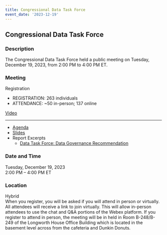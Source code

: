 ```yaml
---
title: Congressional Data Task Force  
event_date: '2023-12-19'
---
```


## Congressional Data Task Force  
  
### Description  
The Congressional Data Task Force held a public meeting on Tuesday, December 19, 2023, from 2:00 PM to 4:00 PM ET.  
  
### Meeting  
Registration
- REGISTRATION: 263 individuals
- ATTENDANCE: ~50 in-person; 137 online

[Video](https://vimeo.com/896566322/b46fbaafb0?share=copy)

----------------------------------------

- [Agenda](https://usgpo.github.io/innovation/resources/CDTF20231219/Agenda-12-19-2023.pdf)
- [Slides](https://usgpo.github.io/innovation/resources/CDTF20231219/SlideDeck-CongressionalDataTaskForce-December-2023-meeting-released-U1.pdf)
- Report Excerpts
  - [Data Task Force: Data Governance Recommendation](https://usgpo.github.io/innovation/resources/CDTF20231219/Excerpt-DataGovernance.pdf)

  
### Date and Time  
Tuesday, December 19, 2023  
2:00 PM – 4:00 PM ET  
  
### Location  
Hybrid  
When you register, you will be asked if you will attend in person or virtually. All attendees will receive a link to join virtually. This will allow in-person attendees to use the chat and Q&A portions of the Webex platform. If you register to attend in person, the meeting will be in held in Room B-248/B-249 of the Longworth House Office Building which is located in the basement level across from the cafeteria and Dunkin Donuts.  



